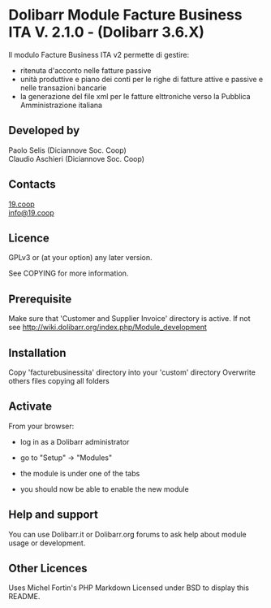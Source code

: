 Dolibarr Module Facture Business ITA V. 2.1.0 - (Dolibarr 3.6.X)
================================

Il modulo Facture Business ITA v2 permette di gestire:<br/>
- ritenuta d'acconto nelle fatture passive<br/>
- unità produttive e piano dei conti per le righe di fatture attive e passive e nelle transazioni bancarie<br/>
- la generazione del file xml per le fatture elttroniche verso la Pubblica Amministrazione italiana<br/>


Developed by
-------
Paolo Selis (Diciannove Soc. Coop)
<br/>
Claudio Aschieri (Diciannove Soc. Coop)



Contacts
-------
<a href="http://19.coop" target="_blank">19.coop</a><br/>
<a href="mailto:info@19.coop" target="_blank">info@19.coop</a>



Licence
-------
GPLv3 or (at your option) any later version.

See COPYING for more information.

Prerequisite
-------
Make sure that 'Customer and Supplier Invoice' directory is active. If not see http://wiki.dolibarr.org/index.php/Module_development

Installation
-------
Copy 'facturebusinessita' directory into your 'custom' directory
Overwrite others files copying all folders


Activate
------- 
From your browser:

- log in as a Dolibarr administrator

- go to "Setup" -> "Modules"

- the module is under one of the tabs

- you should now be able to enable the new module


Help and support
-------
You can use Dolibarr.it or Dolibarr.org forums to ask help about module usage or development.

Other Licences
--------------
Uses Michel Fortin's PHP Markdown Licensed under BSD to display this README.
